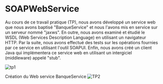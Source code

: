 # SOAPWebService
Au cours de ce travail pratique (TP), nous avons développé un service web que nous avons baptisé "BanqueService" et nous l'avons mis en service sur un serveur nommé "jaxws".
En outre, nous avons examiné et étudié le WSDL (Web Services Description Language) en utilisant un navigateur HTTP.
Par la suite, nous avons effectué des tests sur les opérations fournies par ce service en utilisant l'outil SOAPUI.
Enfin, nous avons créé un client Java qui implémentera ce service web en utilisant un intergiciel (middleware) appelé "stub".

![tp1](https://github.com/ghitaahmadi/SOAPWebService/assets/97565150/a1c6c09f-c5b8-4f2b-8a14-578c5a9ec8a3)

Création du Web service BanqueService
![TP2](https://github.com/ghitaahmadi/SOAPWebService/assets/97565150/cf13d02d-4b6a-4e5b-af25-7778b2f9ba13)
